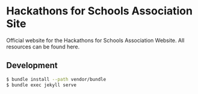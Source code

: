# Hackathons for Schools Association Site

Official website for the Hackathons for Schools Association Website. All resources can be found here.


## Development

```bash
$ bundle install --path vendor/bundle
$ bundle exec jekyll serve
```
